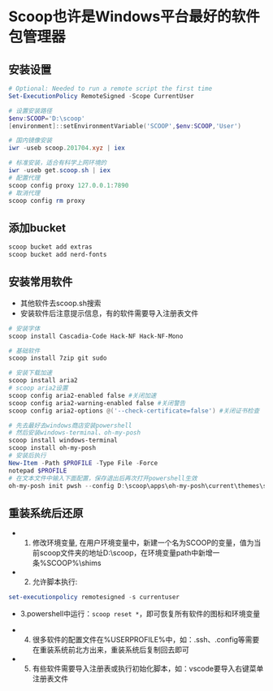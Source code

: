 # Scoop也许是Windows平台最好的软件包管理器

## 安装设置

```powershell
# Optional: Needed to run a remote script the first time
Set-ExecutionPolicy RemoteSigned -Scope CurrentUser

# 设置安装路径
$env:SCOOP='D:\scoop'
[environment]::setEnvironmentVariable('SCOOP',$env:SCOOP,'User')

# 国内镜像安装
iwr -useb scoop.201704.xyz | iex

# 标准安装，适合有科学上网环境的
iwr -useb get.scoop.sh | iex
# 配置代理
scoop config proxy 127.0.0.1:7890
# 取消代理
scoop config rm proxy
```

## 添加bucket

```powershell
scoop bucket add extras
scoop bucket add nerd-fonts
```

## 安装常用软件

* 其他软件去scoop.sh搜索
* 安装软件后注意提示信息，有的软件需要导入注册表文件

```powershell
# 安装字体
scoop install Cascadia-Code Hack-NF Hack-NF-Mono

# 基础软件
scoop install 7zip git sudo

# 安装下载加速
scoop install aria2
# scoop aria2设置
scoop config aria2-enabled false #关闭加速
scoop config aria2-warning-enabled false #关闭警告
scoop config aria2-options @('--check-certificate=false') #关闭证书检查

# 先去最好去windows商店安装powershell
# 然后安装windows-terminal、oh-my-posh
scoop install windows-terminal
scoop install oh-my-posh
# 安装后执行
New-Item -Path $PROFILE -Type File -Force
notepad $PROFILE
# 在文本文件中输入下面配置，保存退出后再次打开powershell生效
oh-my-posh init pwsh --config D:\scoop\apps\oh-my-posh\current\themes\stelbent-compact.minimal.omp.json | Invoke-Expression
```

## 重装系统后还原

* 1. 修改环境变量, 在用户环境变量中，新建一个名为SCOOP的变量，值为当前scoop文件夹的地址D:\scoop，在环境变量path中新增一条%SCOOP%\shims

* 2. 允许脚本执行:

```powershell
set-executionpolicy remotesigned -s currentuser
```

* 3.powershell中运行：`scoop reset *`，即可恢复所有软件的图标和环境变量

* 4. 很多软件的配置文件在%USERPROFILE%中，如：.ssh、.config等需要在重装系统前北方出来，重装系统后复制回去即可

* 5. 有些软件需要导入注册表或执行初始化脚本，如：vscode要导入右键菜单注册表文件
